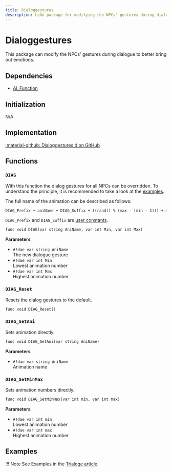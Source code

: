 ```yaml
---
title: Dialoggestures
description: LeGo package for modifying the NPCs' gestures during dialogue
---
```

# Dialoggestures
This package can modify the NPCs' gestures during dialogue to better bring out emotions.

## Dependencies

- [AI_Function](../tools/ai_function.md)

## Initialization
N/A

## Implementation
[:material-github: Dialoggestures.d on GitHub](https://github.com/Lehona/LeGo/blob/dev/Dialoggestures.d)

## Functions

### `DIAG`
With this function the dialog gestures for all NPCs can be overridden. To understand the principle, it is recommended to take a look at the [examples](#examples). 

The full name of the animation can be described as follows:
```dae
DIAG_Prefix + aniName + DIAG_Suffix + ((rand() % (max - (min - 1))) + min).ToString("00");
```
`DIAG_Prefix` and `DIAG_Suffix` are [user constants](../various/userconstants.md#dialoggestures).

```dae
func void DIAG(var string AniName, var int Min, var int Max)
```
**Parameters**

- `#!dae var string AniName`  
    The new dialogue gesture
- `#!dae var int Min`  
    Lowest animation number
- `#!dae var int Max`  
    Highest animation number

### `DIAG_Reset`
Resets the dialog gestures to the default.
```dae
func void DIAG_Reset()
```

### `DIAG_SetAni`
Sets animation directly.
```dae
func void DIAG_SetAni(var string AniName)
```
**Parameters**

- `#!dae var string AniName`  
    Animation name

### `DIAG_SetMinMax`
Sets animation numbers directly.
```dae
func void DIAG_SetMinMax(var int min, var int max)
```
**Parameters**

- `#!dae var int min`  
    Lowest animation number
- `#!dae var int max`  
    Highest animation number

## Examples
!!! Note
    See Examples in the [Trialoge article](trialoge.md#examples).
